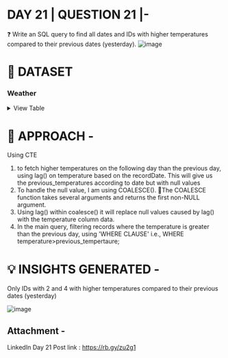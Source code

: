 
# DAY 21 | QUESTION 21 |-
❓  Write an SQL query to find all dates and IDs with higher temperatures compared to their previous dates (yesterday).
![image](https://github.com/Sankriti09/30-DAYS-SQL-QUESTION-SERIES/assets/77229345/be5d5636-fb84-4b90-97da-4ae229838034)

 # **:file_folder: DATASET**
   ### **Weather**

 <details><summary>
 View Table
 </summary>
The weather table comprises of all the information on which date temperature with IDs


 | id  | recordDate      | temperature    |
 | ------- | ---------- | ---------- | 
 | 1    |  2015-01-01    | 10   |
 | 2    |  2015-01-02      | 25    |
 | 3    |  2015-01-03     | 20      |
 | 4    |  2015-01-04     | 30       |

 </details>


# 🎯 APPROACH -
Using CTE
1. to fetch higher temperatures on the following day than the previous day, using lag() on temperature based on the recordDate. This will give us the previous_temperatures according to date but with null values
2. To handle the null value, I am using COALESCE(). 📍The COALESCE function takes several arguments and returns the first non-NULL argument.
3. Using lag() within coalesce() it will replace null values caused by lag() with the temperature column data.
4. In the main query, filtering records where the temperature is greater than the previous day, using 'WHERE CLAUSE' i.e., WHERE temperature>previous_tempertaure;

# 💡 INSIGHTS GENERATED -
Only IDs with 2 and 4 with higher temperatures compared to their previous dates (yesterday)

![image](https://github.com/Sankriti09/30-DAYS-SQL-QUESTION-SERIES/assets/77229345/71e04176-d8c4-4e3e-a80f-ed4d3b6ed5c7)

## Attachment -
LinkedIn Day 21 Post link : https://rb.gy/zu2g1









